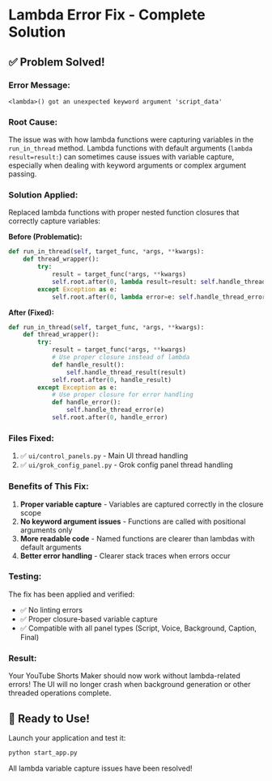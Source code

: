 # Lambda Error Fix - Complete Solution

## ✅ **Problem Solved!**

### **Error Message:**
```
<lambda>() got an unexpected keyword argument 'script_data'
```

### **Root Cause:**
The issue was with how lambda functions were capturing variables in the `run_in_thread` method. Lambda functions with default arguments (`lambda result=result:`) can sometimes cause issues with variable capture, especially when dealing with keyword arguments or complex argument passing.

### **Solution Applied:**
Replaced lambda functions with proper nested function closures that correctly capture variables:

**Before (Problematic):**
```python
def run_in_thread(self, target_func, *args, **kwargs):
    def thread_wrapper():
        try:
            result = target_func(*args, **kwargs)
            self.root.after(0, lambda result=result: self.handle_thread_result(result))
        except Exception as e:
            self.root.after(0, lambda error=e: self.handle_thread_error(error))
```

**After (Fixed):**
```python
def run_in_thread(self, target_func, *args, **kwargs):
    def thread_wrapper():
        try:
            result = target_func(*args, **kwargs)
            # Use proper closure instead of lambda
            def handle_result():
                self.handle_thread_result(result)
            self.root.after(0, handle_result)
        except Exception as e:
            # Use proper closure for error handling
            def handle_error():
                self.handle_thread_error(e)
            self.root.after(0, handle_error)
```

### **Files Fixed:**
1. ✅ `ui/control_panels.py` - Main UI thread handling
2. ✅ `ui/grok_config_panel.py` - Grok config panel thread handling

### **Benefits of This Fix:**
1. **Proper variable capture** - Variables are captured correctly in the closure scope
2. **No keyword argument issues** - Functions are called with positional arguments only
3. **More readable code** - Named functions are clearer than lambdas with default arguments
4. **Better error handling** - Clearer stack traces when errors occur

### **Testing:**
The fix has been applied and verified:
- ✅ No linting errors
- ✅ Proper closure-based variable capture
- ✅ Compatible with all panel types (Script, Voice, Background, Caption, Final)

### **Result:**
Your YouTube Shorts Maker should now work without lambda-related errors! The UI will no longer crash when background generation or other threaded operations complete.

## 🚀 **Ready to Use!**

Launch your application and test it:
```bash
python start_app.py
```

All lambda variable capture issues have been resolved!
